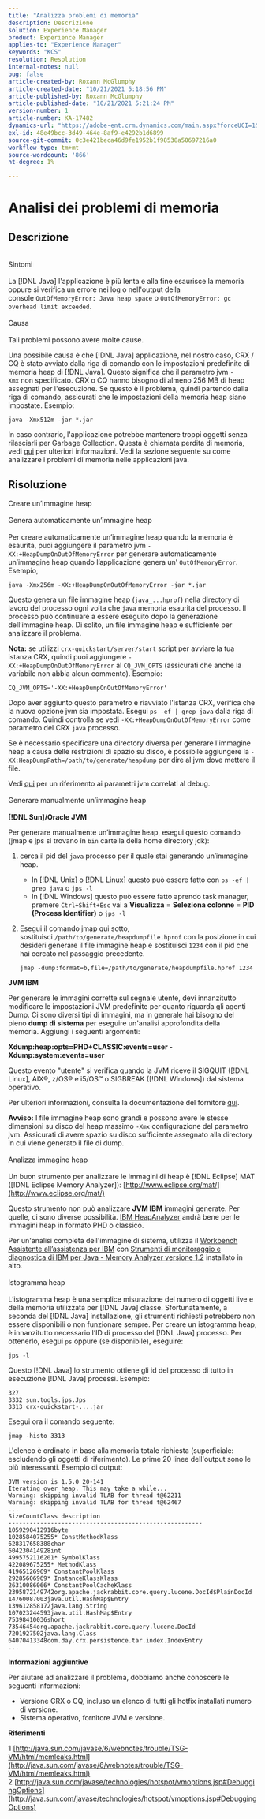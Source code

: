 ```yaml
---
title: "Analizza problemi di memoria"
description: Descrizione
solution: Experience Manager
product: Experience Manager
applies-to: "Experience Manager"
keywords: "KCS"
resolution: Resolution
internal-notes: null
bug: false
article-created-by: Roxann McGlumphy
article-created-date: "10/21/2021 5:18:56 PM"
article-published-by: Roxann McGlumphy
article-published-date: "10/21/2021 5:21:24 PM"
version-number: 1
article-number: KA-17482
dynamics-url: "https://adobe-ent.crm.dynamics.com/main.aspx?forceUCI=1&pagetype=entityrecord&etn=knowledgearticle&id=ef6bccf5-9232-ec11-b6e5-000d3a5ba97a"
exl-id: 48e49bcc-3d49-464e-8af9-e4292b1d6899
source-git-commit: 0c3e421beca46d9fe1952b1f98538a50697216a0
workflow-type: tm+mt
source-wordcount: '866'
ht-degree: 1%

---
```


# Analisi dei problemi di memoria

## Descrizione

<br>Sintomi<br><br>
La [!DNL Java] l&#39;applicazione è più lenta e alla fine esaurisce la memoria oppure si verifica un errore nei log o nell&#39;output della console `OutOfMemoryError: Java heap space` o `OutOfMemoryError: gc overhead limit exceeded`.
<br><br>Causa<br><br>
Tali problemi possono avere molte cause.

Una possibile causa è che [!DNL Java] applicazione, nel nostro caso, CRX / CQ è stato avviato dalla riga di comando con le impostazioni predefinite di memoria heap di [!DNL Java]. Questo significa che il parametro jvm `-Xmx` non specificato. CRX o CQ hanno bisogno di almeno 256 MB di heap assegnati per l&#39;esecuzione. Se questo è il problema, quindi partendo dalla riga di comando, assicurati che le impostazioni della memoria heap siano impostate. Esempio:


```
java -Xmx512m -jar *.jar
```


In caso contrario, l&#39;applicazione potrebbe mantenere troppi oggetti senza rilasciarli per Garbage Collection. Questa è chiamata perdita di memoria, vedi [qui](http://java.sun.com/javase/6/webnotes/trouble/TSG-VM/html/memleaks.html) per ulteriori informazioni. Vedi la sezione seguente su come analizzare i problemi di memoria nelle applicazioni java.


## Risoluzione

Creare un’immagine heap<br><br>Genera automaticamente un’immagine heap<br><br>
Per creare automaticamente un’immagine heap quando la memoria è esaurita, puoi aggiungere il parametro jvm `-XX:+HeapDumpOnOutOfMemoryError` per generare automaticamente un’immagine heap quando l’applicazione genera un’ `OutOfMemoryError`. Esempio,


```
java -Xmx256m -XX:+HeapDumpOnOutOfMemoryError -jar *.jar
```


Questo genera un file immagine heap (`java_...hprof`) nella directory di lavoro del processo ogni volta che `java` memoria esaurita del processo. Il processo può continuare a essere eseguito dopo la generazione dell’immagine heap. Di solito, un file immagine heap è sufficiente per analizzare il problema.

<b>Nota:</b> se utilizzi `crx-quickstart/server/start` script per avviare la tua istanza CRX, quindi puoi aggiungere `-XX:+HeapDumpOnOutOfMemoryError` al `CQ_JVM_OPTS` (assicurati che anche la variabile non abbia alcun commento). Esempio:


```
CQ_JVM_OPTS='-XX:+HeapDumpOnOutOfMemoryError'
```


Dopo aver aggiunto questo parametro e riavviato l&#39;istanza CRX, verifica che la nuova opzione jvm sia impostata. Esegui `ps -ef | grep java` dalla riga di comando. Quindi controlla se vedi `-XX:+HeapDumpOnOutOfMemoryError` come parametro del CRX `java` processo.

Se è necessario specificare una directory diversa per generare l&#39;immagine heap a causa delle restrizioni di spazio su disco, è possibile aggiungere la `-XX:HeapDumpPath=/path/to/generate/heapdump` per dire al jvm dove mettere il file.

Vedi [qui](http://java.sun.com/javase/technologies/hotspot/vmoptions.jsp#DebuggingOptions) per un riferimento ai parametri jvm correlati al debug.
<br><br>Generare manualmente un’immagine heap<br><br>
<b>[!DNL Sun]/Oracle JVM</b>

Per generare manualmente un’immagine heap, esegui questo comando (jmap e jps si trovano in `bin` cartella della home directory jdk):

1. cerca il pid del `java` processo per il quale stai generando un’immagine heap.
   - In [!DNL Unix] o [!DNL Linux] questo può essere fatto con `ps -ef | grep java` o `jps -l`
   - In [!DNL Windows] questo può essere fatto aprendo task manager, premere `Ctrl+Shift+Esc` vai a <b>Visualizza</b> = <b>Seleziona colonne</b> = <b>PID (Process Identifier)</b> o `jps -l`
2. Esegui il comando jmap qui sotto, sostituisci `/path/to/generate/heapdumpfile.hprof` con la posizione in cui desideri generare il file immagine heap e sostituisci `1234` con il pid che hai cercato nel passaggio precedente.

   ```
   jmap -dump:format=b,file=/path/to/generate/heapdumpfile.hprof 1234
   ```


<b>JVM IBM</b>

Per generare le immagini corrette sul segnale utente, devi innanzitutto modificare le impostazioni JVM predefinite per quanto riguarda gli agenti Dump. Ci sono diversi tipi di immagini, ma in generale hai bisogno del pieno <b>dump di sistema</b> per eseguire un&#39;analisi approfondita della memoria. Aggiungi i seguenti argomenti:

<b>Xdump:heap:opts=PHD+CLASSIC:events=user -Xdump:system:events=user</b>

Questo evento &quot;utente&quot; si verifica quando la JVM riceve il SIGQUIT ([!DNL Linux], AIX®, z/OS® e i5/OS™ o SIGBREAK ([!DNL Windows]) dal sistema operativo.

Per ulteriori informazioni, consulta la documentazione del fornitore [qui](http://pic.dhe.ibm.com/infocenter/java7sdk/v7r0/index.jsp?topic=%2Fcom.ibm.java.aix.70.doc%2Fdiag%2Fpreface%2Fchanges_70%2Foverview_gc.html).

<b>Avviso:</b> I file immagine heap sono grandi e possono avere le stesse dimensioni su disco del heap massimo `-Xmx` configurazione del parametro jvm. Assicurati di avere spazio su disco sufficiente assegnato alla directory in cui viene generato il file di dump.
<br><br>Analizza immagine heap<br><br>
Un buon strumento per analizzare le immagini di heap è [!DNL Eclipse] MAT ([!DNL Eclipse Memory Analyzer]): [http://www.eclipse.org/mat/](http://www.eclipse.org/mat/)

Questo strumento non può analizzare <b>JVM IBM</b> immagini generate. Per quelle, ci sono diverse possibilità. [IBM HeapAnalyzer](https://www.ibm.com/developerworks/community/groups/service/html/communityview?communityUuid=4544bafe-c7a2-455f-9d43-eb866ea60091) andrà bene per le immagini heap in formato PHD o classico.

Per un&#39;analisi completa dell&#39;immagine di sistema, utilizza il [Workbench Assistente all’assistenza per IBM](http://www-01.ibm.com/software/support/isa/) con [Strumenti di monitoraggio e diagnostica di IBM per Java - Memory Analyzer versione 1.2](http://www.ibm.com/developerworks/java/jdk/tools/memoryanalyzer/) installato in alto.
<br><br>Istogramma heap<br><br>
L’istogramma heap è una semplice misurazione del numero di oggetti live e della memoria utilizzata per [!DNL Java] classe. Sfortunatamente, a seconda del [!DNL Java] installazione, gli strumenti richiesti potrebbero non essere disponibili o non funzionare sempre. Per creare un istogramma heap, è innanzitutto necessario l’ID di processo del [!DNL Java] processo. Per ottenerlo, esegui `ps` oppure (se disponibile), eseguire:


```
jps -l
```


Questo [!DNL Java] lo strumento ottiene gli id del processo di tutto in esecuzione [!DNL Java] processi. Esempio:


```
327 
3332 sun.tools.jps.Jps
3313 crx-quickstart-....jar
```


Esegui ora il comando seguente:


```
jmap -histo 3313
```


L&#39;elenco è ordinato in base alla memoria totale richiesta (superficiale: escludendo gli oggetti di riferimento). Le prime 20 linee dell&#39;output sono le più interessanti. Esempio di output:


```
JVM version is 1.5.0_20-141
Iterating over heap. This may take a while...
Warning: skipping invalid TLAB for thread t@62211
Warning: skipping invalid TLAB for thread t@62467
...
SizeCountClass description
-------------------------------------------------------
1059290412916byte
1028584075255* ConstMethodKlass
628317658388char
604230414928int
4995752116201* SymbolKlass
422089675255* MethodKlass
41965126969* ConstantPoolKlass
29285606969* InstanceKlassKlass
26310086066* ConstantPoolCacheKlass
2395872149742org.apache.jackrabbit.core.query.lucene.DocId$PlainDocId
14760087003java.util.HashMap$Entry
139612858172java.lang.String
107023244593java.util.HashMap$Entry
75398410036short
73546454org.apache.jackrabbit.core.query.lucene.DocId
7201927502java.lang.Class
64070413348com.day.crx.persistence.tar.index.IndexEntry
...
```


<b>Informazioni aggiuntive</b>

Per aiutare ad analizzare il problema, dobbiamo anche conoscere le seguenti informazioni:

- Versione CRX o CQ, incluso un elenco di tutti gli hotfix installati numero di versione.
- Sistema operativo, fornitore JVM e versione.


<b>Riferimenti</b>

1 [http://java.sun.com/javase/6/webnotes/trouble/TSG-VM/html/memleaks.html](http://java.sun.com/javase/6/webnotes/trouble/TSG-VM/html/memleaks.html)
2 [http://java.sun.com/javase/technologies/hotspot/vmoptions.jsp#DebuggingOptions](http://java.sun.com/javase/technologies/hotspot/vmoptions.jsp#DebuggingOptions)
